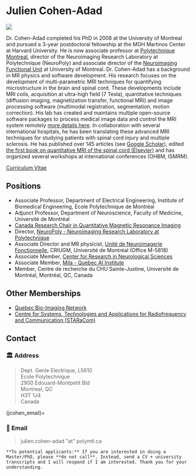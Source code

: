 # Julien Cohen-Adad

![](../../.gitbook/assets/cohenadad_pic_square2_small.png)

Dr. Cohen-Adad completed his PhD in 2008 at the University of Montreal and pursued a 3-year postdoctoral fellowship at the MGH Martinos Center at Harvard University. He is now associate professor at [Polytechnique Montreal](https://www.polymtl.ca/en/), director of the Neuroimaging Research Laboratory at Polytechnique \(NeuroPoly\) and associate director of the [Neuroimaging Functional Unit](https://unf-montreal.ca/) at University of Montreal. Dr. Cohen-Adad has a background in MR physics and software development. His research focuses on the development of multi-parametric MRI techniques for quantifying microstructure in the brain and spinal cord. These developments include MRI coils, acquisition at ultra-high field \(7 Tesla\), quantitative techniques \(diffusion imaging, magnetization transfer, functional MRI\) and image processing software \(multimodal registration, segmentation, motion correction\). His lab has created and maintains multiple open-source software packages to process medical image data and control the MRI system remotely [more details here](https://github.com/sponsors/neuropoly). In collaboration with several international hospitals, he has been translating these advanced MRI techniques for studying patients with spinal cord injury and multiple sclerosis. He has published over 145 articles \(see [Google Scholar](https://scholar.google.ca/citations?user=6cAZ028AAAAJ&hl=en)\), edited [the first book on quantitative MRI of the spinal cord \(Elsevier\)](http://www.sciencedirect.com/science/book/9780123969736) and has organized several workshops at international conferences \(OHBM, ISMRM\).

[Curriculum Vitae](https://www.dropbox.com/s/pwokjjnrexg0zl6/cohenadad_cv__20190424.pdf?dl=0)

## Positions

* Associate Professor, Department of Electrical Engineering, Institute of Biomedical Engineering, Ecole Polytechnique de Montréal
* Adjunct Professor, Department of Neuroscience, Faculty of Medicine, Université de Montréal
* [Canada Research Chair in Quantitative Magnetic Resonance Imaging](http://www.chairs-chaires.gc.ca/chairholders-titulaires/profile-eng.aspx?profileId=3521)
* Director, [NeuroPoly - Neuroimaging Research Laboratory at Polytechnique](http://www.neuro.polymtl.ca)
* Associate Director and MR physicist, [Unité de Neuroimagerie Fonctionnelle](https://unf-montreal.ca/), CRIUGM, Université de Montréal \(Office M-5818\)
* Associate Member, [Center for Research in Neurological Sciences](https://www.grsnc.org/home)
* Associate Member, [Mila - Quebec AI Institute](https://mila.quebec/en/person/julien-cohen-adad/)
* Member, Centre de recherche du CHU Sainte-Justine, Université de Montréal, Montréal, QC, Canada

## Other Memberships

* [Quebec Bio-Imaging Network](http://www.rbiq-qbin.qc.ca/)
* [Centre for Systems, Technologies and Applications for Radiofrequency and Communication \(STARaCom\)](http://www.staracom.mcgill.ca/)

## Contact

### 🏛  Address

> Dept. Genie Electrique, L5610  
> Ecole Polytechnique  
> 2900 Edouard-Montpetit Bld  
> Montreal, QC  
> H3T 1J4  
> Canada

<!-- the emoji interferes with Sphinx's cross-referencing ability, so make an ascii-only cross-reference we can use instead -->
(jcohen_email)=
### 📩 Email

> julien.cohen-adad "at" polymtl.ca

````{note}
**To potential applicants:** If you are interested in doing a Master/PhD, please **do not call**. Instead, send a CV + university transcripts and I will respond if I am interested. Thank you for your understanding.
````


